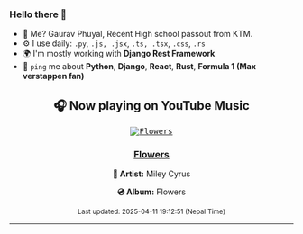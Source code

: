 ### Hello there 👋
- 💨 Me? Gaurav Phuyal, Recent High school passout from KTM.
- ⚙️ I use daily: `.py`, `.js, .jsx`, `.ts, .tsx`, `.css`, `.rs`
- 🌍 I'm mostly working with **Django Rest Framework**
- 💬 `ping` me about **Python**, **Django**, **React**, **Rust**, **Formula 1 (Max verstappen fan)**
<!-- YOUTUBE-MUSIC-START -->
<div align='center'>

## 🎧 Now playing on YouTube Music

<kbd>

[![Flowers](https://lastfm.freetls.fastly.net/i/u/174s/d0c2c98a6a2e3e3ca2ca647e70fbf5b7.jpg)](https://lastfm.freetls.fastly.net/i/u/174s/d0c2c98a6a2e3e3ca2ca647e70fbf5b7.jpg)

</kbd>

### [Flowers](https://www.youtube.com/results?search_query=Miley%20Cyrus%20Flowers)

**🎤 Artist:** Miley Cyrus

**💿 Album:** Flowers

<sub>Last updated: 2025-04-11 19:12:51 (Nepal Time)</sub>

</div>

<!-- YOUTUBE-MUSIC-END -->
<hr>


